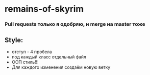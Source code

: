 # remains-of-skyrim

### Pull requests только я одобряю, и merge на master тоже

## Style:
- отступ - 4 пробела
- под каждый класс отдельный файл
- ООП стиль!!!
- Для каждого изменения создаём новую ветку
